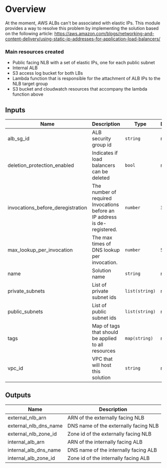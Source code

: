 # Overview

At the moment, AWS ALBs can't be associated with elastic IPs. 
This module provides a way to resolve this problem by implementing the solution based on the following article:
https://aws.amazon.com/blogs/networking-and-content-delivery/using-static-ip-addresses-for-application-load-balancers/

### Main resources created

- Public facing NLB with a set of elastic IPs, one for each public subnet 
- Internal ALB
- S3 access log bucket for both LBs
- Lambda function that is responsible for the attachment of ALB IPs to the NLB target group
- S3 bucket and cloudwatch resources that accompany the lambda function above

## Inputs

| Name | Description | Type | Default | Required |
|------|-------------|------|---------|:--------:|
| alb\_sg\_id | ALB security group id | `string` | n/a | yes |
| deletion\_protection\_enabled | Indicates if load balancers can be deleted | `bool` | n/a | yes |
| invocations\_before\_deregistration | The number of required Invocations before an IP address is de-registered. | `number` | `3` | no |
| max\_lookup\_per\_invocation | The max times of DNS lookup per invocation. | `number` | `50` | no |
| name | Solution name | `string` | n/a | yes |
| private\_subnets | List of private subnet ids | `list(string)` | n/a | yes |
| public\_subnets | List of public subnet ids | `list(string)` | n/a | yes |
| tags | Map of tags that should be applied to all resources | `map(string)` | n/a | yes |
| vpc\_id | VPC that will host this solution | `string` | n/a | yes |

## Outputs

| Name | Description |
|------|-------------|
| external\_nlb\_arn | ARN of the externally facing NLB |
| external\_nlb\_dns\_name | DNS name of the externally facing NLB |
| external\_nlb\_zone\_id | Zone id of the externally facing NLB |
| internal\_alb\_arn | ARN of the internally facing ALB |
| internal\_alb\_dns\_name | DNS name of the internally facing ALB |
| internal\_alb\_zone\_id | Zone id of the internally facing ALB |
